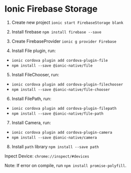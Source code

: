 # Ionic Firebase Storage

1. Create new project `ionic start FirebaseStorage blank`

2. Install firebase `npm install firebase --save`

3. Create FirebaseProvider `ionic g provider Firebase`

4. Install File plugin, run:
 - `ionic cordova plugin add cordova-plugin-file`
 - `npm install --save @ionic-native/file`
 
5. Install FileChooser, run:
 - `ionic cordova plugin add cordova-plugin-filechooser`
 - `npm install --save @ionic-native/file-chooser`

6. Install FilePath, run:
 - `ionic cordova plugin add cordova-plugin-filepath`
 - `npm install --save @ionic-native/file-path`

7. Install Camera, run:
 - `ionic cordova plugin add cordova-plugin-camera`
 - `npm install --save @ionic-native/camera`

8. Install `path` library `npm install --save path`
 

Inpect Device: `chrome://inspect/#devices`

Note: If error on compile, run `npm install promise-polyfill`.